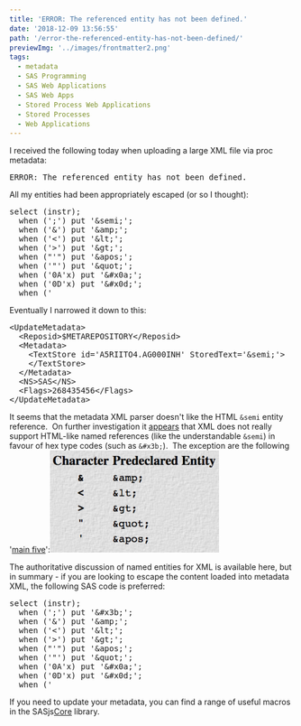 ```yaml
---
title: 'ERROR: The referenced entity has not been defined.'
date: '2018-12-09 13:56:55'
path: '/error-the-referenced-entity-has-not-been-defined/'
previewImg: '../images/frontmatter2.png'
tags:
  - metadata
  - SAS Programming
  - SAS Web Applications
  - SAS Web Apps
  - Stored Process Web Applications
  - Stored Processes
  - Web Applications
---
```


I received the following today when uploading a large XML file via proc metadata:

<pre>ERROR: The referenced entity has not been defined.</pre>

All my entities had been appropriately escaped (or so I thought):

<pre>select (instr);
  when (';') put '&amp;semi;';
  when ('&amp;') put '&amp;amp;';
  when ('&lt;') put '&amp;lt;';
  when ('&gt;') put '&amp;gt;';
  when ("'") put '&amp;apos;';
  when ('"') put '&amp;quot;';
  when ('0A'x) put '&amp;#x0a;';
  when ('0D'x) put '&amp;#x0d;';
  when ('</pre>

Eventually I narrowed it down to this:

<pre>&lt;UpdateMetadata&gt;
  &lt;Reposid&gt;$METAREPOSITORY&lt;/Reposid&gt;
  &lt;Metadata&gt;
    &lt;TextStore id='A5RIITO4.AG000INH' StoredText='&amp;semi;'&gt;
    &lt;/TextStore&gt;
  &lt;/Metadata&gt;
  &lt;NS&gt;SAS&lt;/NS&gt;
  &lt;Flags&gt;268435456&lt;/Flags&gt;
&lt;/UpdateMetadata&gt;
</pre>

It seems that the metadata XML parser doesn't like the HTML <code>&amp;semi</code> entity reference.  On further investigation it <a href="https://stackoverflow.com/a/40942504/66696">appears</a> that XML does not really support HTML-like named references (like the understandable <code>&amp;semi</code>) in favour of hex type codes (such as <code>&amp;#x3b;</code>).  The exception are the following '<a href="http://xmlnews.org/docs/xml-basics.html#references">main five</a>':<a href="http://xmlnews.org/docs/xml-basics.html#references" rel="attachment wp-att-410"><img class="aligncenter wp-image-410 size-medium" src="../images/Screen-Shot-2018-12-09-at-14.43.14-300x181.png" alt="" width="300" height="181" /></a>

The authoritative discussion of named entities for XML is available here, but in summary - if you are looking to escape the content loaded into metadata XML, the following SAS code is preferred:

<pre>select (instr);
  when (';') put '&amp;#x3b;';
  when ('&amp;') put '&amp;amp;';
  when ('&lt;') put '&amp;lt;';
  when ('&gt;') put '&amp;gt;';
  when ("'") put '&amp;apos;';
  when ('"') put '&amp;quot;';
  when ('0A'x) put '&amp;#x0a;';
  when ('0D'x) put '&amp;#x0d;';
  when ('</pre>

If you need to update your metadata, you can find a range of useful macros in the SASjs<a href="https://github.com/sasjs/core">Core</a> library.

<pre></pre>
